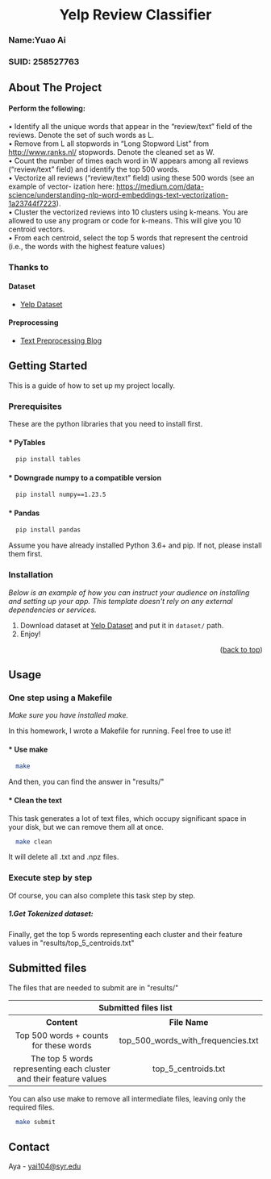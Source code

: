<a id="readme-top"></a>

<h1 align="center">Yelp Review Classifier</h1>

### Name:Yuao Ai  
### SUID: 258527763




<!-- ABOUT THE PROJECT -->
## About The Project



#### Perform the following: 
• Identify all the unique words that appear in the “review/text” field of the reviews. Denote
the set of such words as L.  
• Remove from L all stopwords in “Long Stopword List” from http://www.ranks.nl/
stopwords. Denote the cleaned set as W.  
• Count the number of times each word in W appears among all reviews (“review/text” field)
and identify the top 500 words.  
• Vectorize all reviews (“review/text” field) using these 500 words (see an example of vector-
ization here: https://medium.com/data-science/understanding-nlp-word-embeddings-text-vectorization-1a23744f7223).  
• Cluster the vectorized reviews into 10 clusters using k-means. You are allowed to use any
program or code for k-means. This will give you 10 centroid vectors.  
• From each centroid, select the top 5 words that represent the centroid (i.e., the words with
the highest feature values)  


### Thanks to
#### Dataset
* [Yelp Dataset](https://www.yelp.com/dataset)

#### Preprocessing
* [Text Preprocessing Blog](https://thedatafrog.com/en/articles/text-preprocessing-machine-learning-yelp/)


<!-- GETTING STARTED -->
## Getting Started

This is a guide of how to set up my project locally.


### Prerequisites

These are the python libraries that you need to install first.
#### * PyTables
  ```sh
    pip install tables
  ```
#### * Downgrade numpy to a compatible version
  ```sh
    pip install numpy==1.23.5
  ```
#### * Pandas
  ```sh
    pip install pandas
  ```
  Assume you have already installed Python 3.6+ and pip. If not, please install them first.

### Installation

_Below is an example of how you can instruct your audience on installing and setting up your app. This template doesn't rely on any external dependencies or services._

1. Download dataset at [Yelp Dataset](https://www.yelp.com/dataset) and put it in `dataset/` path.
2.  Enjoy!
<p align="right">(<a href="#readme-top">back to top</a>)</p>

## Usage
### One step using a Makefile  
*Make sure you have installed make.*  

In this homework, I wrote a Makefile for running. Feel free to use it!
#### * Use make
  ```sh
    make
  ```
And then, you can find the answer in "results/"

#### * Clean the text
This task generates a lot of text files, which occupy significant space in your disk, 
but we can remove them all at once.
  ```sh
    make clean
  ```
It will delete all .txt and .npz files.  


### Execute step by step
Of course, you can also complete this task step by step.
##### 1.Get Tokenized dataset:

  
Finally, get the top 5 words representing each cluster 
and their feature values in "results/top_5_centroids.txt"
## Submitted files
The files that are needed to submit are in "results/"
<table>
  <tr>
    <th colspan="2" align="center">Submitted files list</th>
  </tr>
  <tr>
    <th align="center"><strong>Content</strong></th>
    <th align="center"><strong>File Name</strong></th>
  </tr>
  <tr>
    <td align="center">Top 500 words + counts for these words</td>
    <td align="center">top_500_words_with_frequencies.txt</td>
  </tr>
  <tr>
    <td align="center">The top 5 words representing each cluster and their feature values</td>
    <td align="center">top_5_centroids.txt</td>
  </tr>
</table>


You can also use make to remove all intermediate files, leaving only the required files.
  ```sh
    make submit
  ```
## Contact

Aya -  yai104@syr.edu



